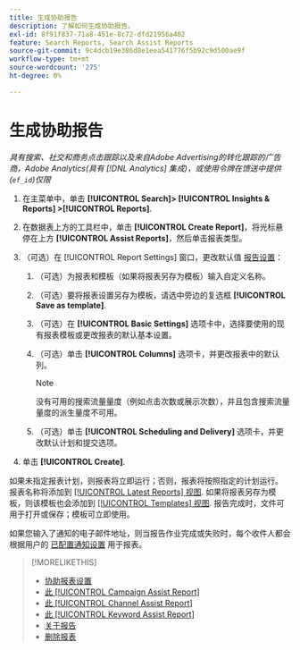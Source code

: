 ```yaml
---
title: 生成协助报告
description: 了解如何生成协助报告。
exl-id: 8f91f837-71a8-451e-8c72-dfd21956a402
feature: Search Reports, Search Assist Reports
source-git-commit: 9c4dcb19e386d8e1eea541776f5b92c9d500ae9f
workflow-type: tm+mt
source-wordcount: '275'
ht-degree: 0%

---
```


# 生成协助报告

*具有搜索、社交和商务点击跟踪以及来自Adobe Advertising的转化跟踪的广告商，Adobe Analytics(具有 [!DNL Analytics] 集成)，或使用令牌在馈送中提供(`ef_id`)仅限*

1. 在主菜单中，单击 **[!UICONTROL Search]> [!UICONTROL Insights & Reports] >[!UICONTROL Reports]**.

1. 在数据表上方的工具栏中，单击 **[!UICONTROL Create Report]**，将光标悬停在上方 **[!UICONTROL Assist Reports]**，然后单击报表类型。

1. （可选）在 [!UICONTROL Report Settings] 窗口，更改默认值 [报告设置](assist-report-settings.md)：

   1. （可选）为报表和模板（如果将报表另存为模板）输入自定义名称。

   1. （可选）要将报表设置另存为模板，请选中旁边的复选框 **[!UICONTROL Save as template]**.

   1. （可选）在 **[!UICONTROL Basic Settings]** 选项卡中，选择要使用的现有报表模板或更改报表的默认基本设置。

   1. （可选）单击 **[!UICONTROL Columns]** 选项卡，并更改报表中的默认列。

      >[!NOTE]
      >
      >没有可用的搜索流量量度（例如点击次数或展示次数），并且包含搜索流量量度的派生量度不可用。

   1. （可选）单击 **[!UICONTROL Scheduling and Delivery]** 选项卡，并更改默认计划和提交选项。

1. 单击 **[!UICONTROL Create]**.

如果未指定报表计划，则报表将立即运行；否则，报表将按照指定的计划运行。 报表名称将添加到 [[!UICONTROL Latest Reports] 视图](/help/search-social-commerce/reports/report-about.md). 如果将报表另存为模板，则该模板也会添加到 [[!UICONTROL Templates] 视图](/help/search-social-commerce/reports/report-about.md). 报告完成时，文件可用于打开或保存；模板可立即使用。

如果您输入了通知的电子邮件地址，则当报告作业完成或失败时，每个收件人都会根据用户的 [已配置通知设置](/help/search-social-commerce/notifications/notification-edit.md) 用于报表。

>[!MORELIKETHIS]
>
>* [协助报表设置](assist-report-settings.md)
>* [此 [!UICONTROL Campaign Assist Report]](campaign-assist-report.md)
>* [此 [!UICONTROL Channel Assist Report]](channel-assist-report.md)
>* [此 [!UICONTROL Keyword Assist Report]](keyword-assist-report.md)
>* [关于报告](/help/search-social-commerce/reports/report-about.md)
>* [删除报表](/help/search-social-commerce/reports/management/report-delete.md)
